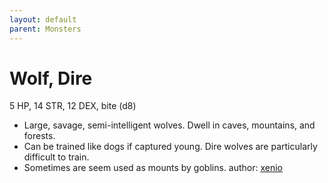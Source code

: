 ```yaml
---
layout: default
parent: Monsters
---
```

# Wolf, Dire
5 HP, 14 STR, 12 DEX, bite (d8)
- Large, savage, semi-intelligent wolves. Dwell in caves,
    mountains, and forests.
-   Can be trained like dogs if captured young. Dire wolves are
    particularly difficult to train.
-   Sometimes are seem used as mounts by goblins.
author: [xenio](https://xenioinabottle.blogspot.com)
